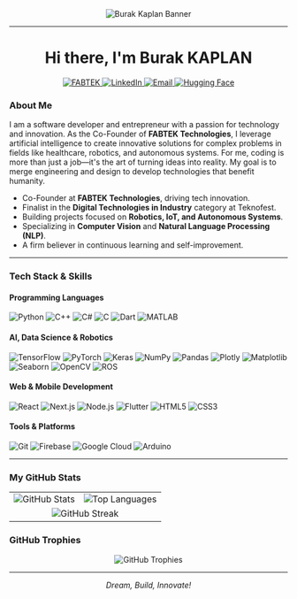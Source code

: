 <div align="center">
  <img src="PASTE_YOUR_BANNER_IMAGE_LINK_HERE" alt="Burak Kaplan Banner"/>
</div>

---

<div id="header" align="center">
  <h1>
    Hi there, I'm Burak KAPLAN
  </h1>
</div>

<div align="center">
  <a href="https://linktr.ee/fabtek">
    <img src="https://img.shields.io/badge/Company-FABTEK-black?style=for-the-badge&logo=homeassistant" alt="FABTEK">
  </a>
  <a href="https://www.linkedin.com/in/devburakkaplan/">
    <img src="https://img.shields.io/badge/LinkedIn-0A66C2?style=for-the-badge&logo=linkedin&logoColor=white" alt="LinkedIn">
  </a>
  <a href="mailto:dev.burakkaplan@gmail.com">
    <img src="https://img.shields.io/badge/Email-D14836?style=for-the-badge&logo=gmail&logoColor=white" alt="Email">
  </a>
  <a href="https://huggingface.co/burakkaplann">
    <img src="https://img.shields.io/badge/%F0%9F%A4%97%20Hugging%20Face-FFD21E?style=for-the-badge&logo=huggingface&logoColor=black" alt="Hugging Face">
  </a>
</div>

### About Me

I am a software developer and entrepreneur with a passion for technology and innovation. As the Co-Founder of **FABTEK Technologies**, I leverage artificial intelligence to create innovative solutions for complex problems in fields like healthcare, robotics, and autonomous systems. For me, coding is more than just a job—it's the art of turning ideas into reality. My goal is to merge engineering and design to develop technologies that benefit humanity.

- Co-Founder at **FABTEK Technologies**, driving tech innovation.
- Finalist in the **Digital Technologies in Industry** category at Teknofest.
- Building projects focused on **Robotics, IoT, and Autonomous Systems**.
- Specializing in **Computer Vision** and **Natural Language Processing (NLP)**.
- A firm believer in continuous learning and self-improvement.

---

### Tech Stack & Skills

#### Programming Languages
![Python](https://img.shields.io/badge/Python-3776AB?style=for-the-badge&logo=python&logoColor=white)
![C++](https://img.shields.io/badge/C%2B%2B-00599C?style=for-the-badge&logo=c%2B%2B&logoColor=white)
![C#](https://img.shields.io/badge/C%23-239120?style=for-the-badge&logo=csharp&logoColor=white)
![C](https://img.shields.io/badge/C-A8B9CC?style=for-the-badge&logo=c&logoColor=black)
![Dart](https://img.shields.io/badge/Dart-0175C2?style=for-the-badge&logo=dart&logoColor=white)
![MATLAB](https://img.shields.io/badge/MATLAB-0076A8?style=for-the-badge&logo=matlab&logoColor=white)

#### AI, Data Science & Robotics
![TensorFlow](https://img.shields.io/badge/TensorFlow-FF6F00?style=for-the-badge&logo=tensorflow&logoColor=white)
![PyTorch](https://img.shields.io/badge/PyTorch-EE4C2C?style=for-the-badge&logo=pytorch&logoColor=white)
![Keras](https://img.shields.io/badge/Keras-D00000?style=for-the-badge&logo=keras&logoColor=white)
![NumPy](https://img.shields.io/badge/Numpy-013243?style=for-the-badge&logo=numpy&logoColor=white)
![Pandas](https://img.shields.io/badge/Pandas-150458?style=for-the-badge&logo=pandas&logoColor=white)
![Plotly](https://img.shields.io/badge/Plotly-3F4F75?style=for-the-badge&logo=plotly&logoColor=white)
![Matplotlib](https://img.shields.io/badge/Matplotlib-11557c?style=for-the-badge&logo=matplotlib&logoColor=white)
![Seaborn](https://img.shields.io/badge/Seaborn-2c6f8f?style=for-the-badge&logo=seaborn&logoColor=white)
![OpenCV](https://img.shields.io/badge/OpenCV-5C3EE8?style=for-the-badge&logo=opencv&logoColor=white)
![ROS](https://img.shields.io/badge/ROS-22314E?style=for-the-badge&logo=ros&logoColor=white)

#### Web & Mobile Development
![React](https://img.shields.io/badge/React-61DAFB?style=for-the-badge&logo=react&logoColor=black)
![Next.js](https://img.shields.io/badge/Next.js-000000?style=for-the-badge&logo=next.js&logoColor=white)
![Node.js](https://img.shields.io/badge/Node.js-339933?style=for-the-badge&logo=node.js&logoColor=white)
![Flutter](https://img.shields.io/badge/Flutter-02569B?style=for-the-badge&logo=flutter&logoColor=white)
![HTML5](https://img.shields.io/badge/HTML5-E34F26?style=for-the-badge&logo=html5&logoColor=white)
![CSS3](https://img.shields.io/badge/CSS3-1572B6?style=for-the-badge&logo=css3&logoColor=white)

#### Tools & Platforms
![Git](https://img.shields.io/badge/Git-F05032?style=for-the-badge&logo=git&logoColor=white)
![Firebase](https://img.shields.io/badge/Firebase-FFCA28?style=for-the-badge&logo=firebase&logoColor=black)
![Google Cloud](https://img.shields.io/badge/Google%20Cloud-4285F4?style=for-the-badge&logo=google-cloud&logoColor=white)
![Arduino](https://img.shields.io/badge/Arduino-00979D?style=for-the-badge&logo=arduino&logoColor=white)

---

### My GitHub Stats

<table>
  <tr>
    <td>
      <img src="https://github-readme-stats.vercel.app/api?username=devburakkaplan&theme=dark&hide_border=false&include_all_commits=true&count_private=true" alt="GitHub Stats">
    </td>
    <td>
      <img src="https://github-readme-stats.vercel.app/api/top-langs/?username=devburakkaplan&theme=dark&hide_border=false&layout=compact" alt="Top Languages">
    </td>
  </tr>
  <tr>
    <td colspan="2" align="center">
      <img src="https://github-readme-streak-stats.herokuapp.com/?user=devburakkaplan&theme=dark&hide_border=false" alt="GitHub Streak">
    </td>
  </tr>
</table>

### GitHub Trophies

<div align="center">
  <img src="https://github-profile-trophy.vercel.app/?username=devburakkaplan&theme=radical&no-frame=false&no-bg=true&margin-w=10&column=7" alt="GitHub Trophies">
</div>

---

<p align="center">
  <i>Dream, Build, Innovate!</i>
</p>
